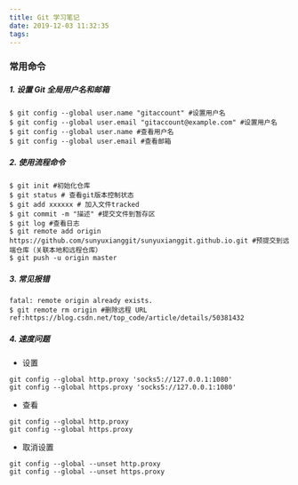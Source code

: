 ```yaml
---
title: Git 学习笔记
date: 2019-12-03 11:32:35
tags:
---
```


### 常用命令

##### 1. 设置 Git 全局用户名和邮箱

   ```
   $ git config --global user.name "gitaccount" #设置用户名
   $ git config --global user.email "gitaccount@example.com" #设置用户名
   $ git config --global user.name #查看用户名
   $ git config --global user.email #查看邮箱
   ```
<!-- more -->

##### 2. 使用流程命令

   ```
   $ git init #初始化仓库
   $ git status # 查看git版本控制状态
   $ git add xxxxxx # 加入文件tracked
   $ git commit -m "描述" #提交文件到暂存区
   $ git log #查看日志
   $ git remote add origin https://github.com/sunyuxianggit/sunyuxianggit.github.io.git #预提交到远端仓库（关联本地和远程仓库）
   $ git push -u origin master
   ```

##### 3. 常见报错

   ```
   fatal: remote origin already exists.
   $ git remote rm origin #删除远程 URL
   ref:https://blog.csdn.net/top_code/article/details/50381432
   ```
##### 4. 速度问题
   
* 设置
```
git config --global http.proxy 'socks5://127.0.0.1:1080' 
git config --global https.proxy 'socks5://127.0.0.1:1080'
```

* 查看
```
git config --global http.proxy
git config --global https.proxy
```

* 取消设置
```
git config --global --unset http.proxy
git config --global --unset https.proxy

```
